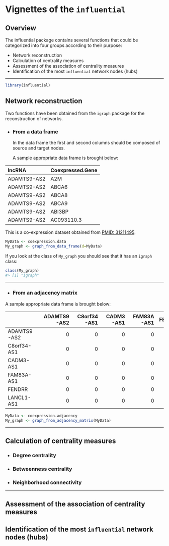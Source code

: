 Vignettes of the `influential`
================

## Overview

The influential package contains several functions that could be
categorized into four groups according to their purpose:

  - Network reconstruction
  - Calculation of centrality measures
  - Assessment of the association of centrality measures
  - Identification of the most `influential` network nodes (hubs)

-----

``` r
library(influential)
```

## Network reconstruction

Two functions have been obtained from the `igraph` package for the
reconstruction of networks.

  - ### From a data frame
    
    In the data frame the first and second columns should be composed of
    source and target nodes.
    
    A sample appropriate data frame is brought below:

| lncRNA      | Coexpressed.Gene |
| :---------- | :--------------- |
| ADAMTS9-AS2 | A2M              |
| ADAMTS9-AS2 | ABCA6            |
| ADAMTS9-AS2 | ABCA8            |
| ADAMTS9-AS2 | ABCA9            |
| ADAMTS9-AS2 | ABI3BP           |
| ADAMTS9-AS2 | AC093110.3       |

This is a co-expression dataset obtained from
[PMID: 31211495](https://www.ncbi.nlm.nih.gov/pubmed/31211495).

``` r
MyData <- coexpression.data
My_graph <- graph_from_data_frame(d=MyData)
```

If you look at the class of `My_graph` you should see that it has an
`igraph` class:

``` r
class(My_graph)
#> [1] "igraph"
```

-----

  - ### From an adjacency matrix

A sample appropriate data frame is brought
below:

|             | ADAMTS9-AS2 | C8orf34-AS1 | CADM3-AS1 | FAM83A-AS1 | FENDRR | LANCL1-AS1 | LINC00092 | LINC00467 | LINC00857 | LINC00891 |
| ----------- | ----------: | ----------: | --------: | ---------: | -----: | ---------: | --------: | --------: | --------: | --------: |
| ADAMTS9-AS2 |           0 |           0 |         0 |          0 |      0 |          1 |         0 |         0 |         0 |         1 |
| C8orf34-AS1 |           0 |           0 |         0 |          0 |      0 |          0 |         0 |         0 |         0 |         1 |
| CADM3-AS1   |           0 |           0 |         0 |          0 |      1 |          0 |         0 |         0 |         0 |         0 |
| FAM83A-AS1  |           0 |           0 |         0 |          0 |      0 |          0 |         0 |         0 |         1 |         0 |
| FENDRR      |           0 |           0 |         0 |          0 |      0 |          0 |         0 |         0 |         0 |         0 |
| LANCL1-AS1  |           0 |           0 |         0 |          0 |      1 |          0 |         0 |         0 |         0 |         0 |

``` r
MyData <- coexpression.adjacency
My_graph <- graph_from_adjacency_matrix(MyData)
```

-----

## Calculation of centrality measures

  - ### Degree centrality

  - ### Betweenness centrality

  - ### Neighborhood connectivity

-----

## Assessment of the association of centrality measures

## Identification of the most `influential` network nodes (hubs)
